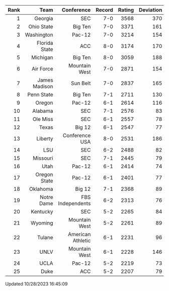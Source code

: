 | Rank  | Team                 | Conference           | Record   | Rating | Deviation |
| ---:  | ---:                 | ---:                 | ---:     | ---:   | ---:      |
| 1     | Georgia              | SEC                  | 7-0      | 3568   | 370       |
| 2     | Ohio State           | Big Ten              | 7-0      | 3371   | 161       |
| 3     | Washington           | Pac-12               | 7-0      | 3214   | 154       |
| 4     | Florida State        | ACC                  | 8-0      | 3174   | 170       |
| 5     | Michigan             | Big Ten              | 8-0      | 3059   | 188       |
| 6     | Air Force            | Mountain West        | 7-0      | 2871   | 154       |
| 7     | James Madison        | Sun Belt             | 7-0      | 2837   | 165       |
| 8     | Penn State           | Big Ten              | 7-1      | 2711   | 130       |
| 9     | Oregon               | Pac-12               | 6-1      | 2614   | 116       |
| 10    | Alabama              | SEC                  | 7-1      | 2576   | 83        |
| 11    | Ole Miss             | SEC                  | 6-1      | 2557   | 78        |
| 12    | Texas                | Big 12               | 6-1      | 2547   | 77        |
| 13    | Liberty              | Conference USA       | 8-0      | 2531   | 186       |
| 14    | LSU                  | SEC                  | 6-2      | 2488   | 82        |
| 15    | Missouri             | SEC                  | 7-1      | 2445   | 79        |
| 16    | Utah                 | Pac-12               | 6-1      | 2414   | 74        |
| 17    | Oregon State         | Pac-12               | 6-1      | 2401   | 77        |
| 18    | Oklahoma             | Big 12               | 7-1      | 2368   | 89        |
| 19    | Notre Dame           | FBS Independents     | 6-2      | 2313   | 76        |
| 20    | Kentucky             | SEC                  | 5-2      | 2265   | 84        |
| 21    | Wyoming              | Mountain West        | 5-2      | 2261   | 89        |
| 22    | Tulane               | American Athletic    | 6-1      | 2231   | 96        |
| 23    | UNLV                 | Mountain West        | 6-1      | 2228   | 146       |
| 24    | UCLA                 | Pac-12               | 5-2      | 2219   | 73        |
| 25    | Duke                 | ACC                  | 5-2      | 2207   | 79        |

Updated 10/28/2023 16:45:09
